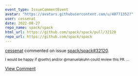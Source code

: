 ```yaml
---
event_type: IssueCommentEvent
avatar: "https://avatars.githubusercontent.com/u/40771352?"
user: cessenat
date: 2022-08-27
repo_name: spack/spack
html_url: https://github.com/spack/spack/pull/32120
repo_url: https://github.com/spack/spack
---
```


<a href='https://github.com/cessenat' target='_blank'>cessenat</a> commented on issue <a href='https://github.com/spack/spack/pull/32120' target='_blank'>spack/spack#32120</a>.

<small>I would be happy if @sethrj  and/or @manuelakuhn could review this PR....</small>

<a href='https://github.com/spack/spack/pull/32120' target='_blank'>View Comment</a>